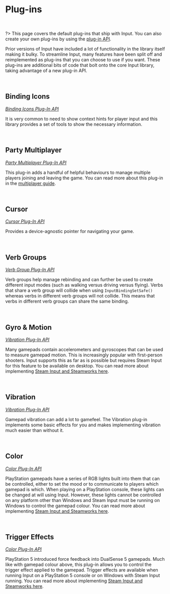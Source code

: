 # Plug-ins

&nbsp;

?> This page covers the default plug-ins that ship with Input. You can also create your own plug-ins by using the [plug-in API](Functions-(Plug-ins)).

Prior versions of Input have included a lot of functionality in the library itself making it bulky. To streamline Input, many features have been split off and reimplemented as plug-ins that you can choose to use if you want. These plug-ins are additional bits of code that bolt onto the core Input library, taking advantage of a new plug-in API.

&nbsp;

## Binding Icons

*[Binding Icons Plug-In API](Plug-in-Binding-Icons)*

It is very common to need to show context hints for player input and this library provides a set of tools to show the necessary information.

&nbsp;

## Party Multiplayer

*[Party Multiplayer Plug-In API](Plug-in-Party-Multiplayer)*

This plug-in adds a handful of helpful behaviours to manage multiple players joining and leaving the game. You can read more about this plug-in in the [multiplayer guide](Multiplayer-Guide).

&nbsp;

## Cursor

*[Cursor Plug-In API](Plug-in-Cursor)*

Provides a device-agnostic pointer for navigating your game.

&nbsp;

## Verb Groups

*[Verb Group Plug-In API](Plug-in-Verb-Groups)*

Verb groups help manage rebinding and can further be used to create different input modes (such as walking versus driving versus flying). Verbs that share a verb group will collide when using `InputBindingSetSafe()` whereas verbs in different verb groups will not collide. This means that verbs in different verb groups can share the same binding.

&nbsp;

## Gyro & Motion

*[Vibration Plug-In API](Plug-in-Gyro-Motion)*

Many gamepads contain accelerometers and gyroscopes that can be used to measure gamepad motion. This is increasingly popular with first-person shooters. Input supports this as far as is possible but requires Steam Input for this feature to be available on desktop. You can read more about implementing [Steam Input and Steamworks here](Steamworks).

&nbsp;

## Vibration

*[Vibration Plug-In API](Plug-in-Vibration)*

Gamepad vibration can add a lot to gamefeel. The Vibration plug-in implements some basic effects for you and makes implementing vibration much easier than without it.

&nbsp;

## Color

*[Color Plug-In API](Plug-in-Color)*

PlayStation gamepads have a series of RGB lights built into them that can be controlled, either to set the mood or to communicate to players which gamepad is which. When playing on a PlayStation console, these lights can be changed at will using Input. However, these lights cannot be controlled on any platform other than Windows and Steam Input must be running on Windows to control the gamepad colour. You can read more about implementing [Steam Input and Steamworks here](Steamworks).

&nbsp;

## Trigger Effects

*[Color Plug-In API](Plug-in-Trigger-Effects)*

PlayStation 5 introduced force feedback into DualSense 5 gamepads. Much like with gamepad colour above, this plug-in allows you to control the trigger effect applied to the gamepad. Trigger effects are available when running Input on a PlayStation 5 console or on Windows with Steam Input running. You can read more about implementing [Steam Input and Steamworks here](Steamworks).